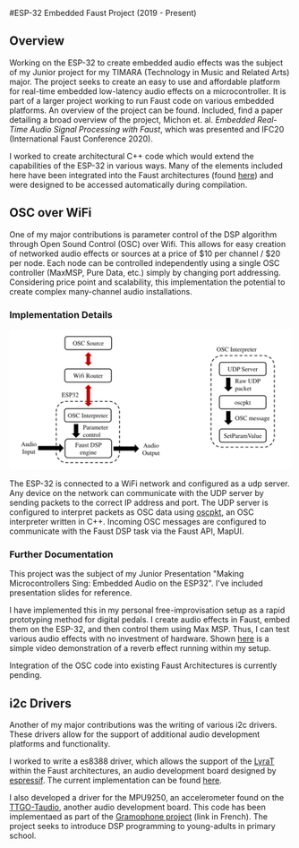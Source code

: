 #ESP-32 Embedded Faust Project (2019 - Present)

## Overview

Working on the ESP-32 to create embedded audio effects was the subject of my Junior project for my TIMARA (Technology in Music and Related Arts) major. 
The project seeks to create an easy to use and affordable platform for real-time embedded low-latency audio effects on a microcontroller. 
It is part of a larger project working to run Faust code on various embedded platforms. An overview of the project can be found. 
Included, find a paper detailing a broad overview of the project, Michon et. al. *Embedded Real-Time Audio Signal Processing with Faust*, which was presented and IFC20 (International Faust Conference 2020).

I worked to create architectural C++ code which would extend the capabilities of the ESP-32 in various ways.
Many of the elements included here have been integrated into the Faust architectures (found [here](https://github.com/grame-cncm/faust)) and were designed to be accessed automatically during compilation. 

## OSC over WiFi

One of my major contributions is parameter control of the DSP algorithm through Open Sound Control (OSC) over Wifi. 
This allows for easy creation of networked audio effects or sources at a price of $10 per channel / $20 per node. 
Each node can be controlled independently using a single OSC controller (MaxMSP, Pure Data, etc.) simply by changing port addressing. 
Considering price point and scalability, this implementation the potential to create complex many-channel audio installations. 

### Implementation Details

![OSC implementation diagram](OSC_diagram.png)

The ESP-32 is connected to a WiFi network and configured as a udp server. Any device on the network can communicate with the UDP server by sending packets to the correct IP address and port. The UDP server is configured to interpret packets as OSC data using [oscpkt](http://gruntthepeon.free.fr/oscpkt/), an OSC interpreter written in C++. Incoming OSC messages are configured to communicate with the Faust DSP task via the Faust API, MapUI. 


### Further Documentation

This project was the subject of my Junior Presentation "Making Microcontrollers Sing: Embedded Audio on the ESP32". I've included presentation slides for reference. 

I have implemented this in my personal free-improvisation setup as a rapid prototyping method for digital pedals. 
I create audio effects in Faust, embed them on the ESP-32, and then control them using Max MSP. Thus, I can test various audio effects with no investment of hardware. 
Shown [here](https://photos.app.goo.gl/VBJGEGQxdWUHnu1MA) is a simple video demonstration of a reverb effect running within my setup. 

Integration of the OSC code into existing Faust Architectures is currently pending. 

## i2c Drivers

Another of my major contributions was the writing of various i2c drivers. These drivers allow for the support of additional audio development platforms and functionality. 

I worked to write a es8388 driver, which allows the support of the [LyraT](https://www.mouser.com/ProductDetail/Espressif-Systems/ESP32-LyraT?qs=MLItCLRbWsxPzPCja546ZA%3D%3D) within the Faust architectures, an audio development board designed by [espressif](https://www.mouser.com/manufacturer/espressif/). 
The current implementation can be found [here](https://github.com/grame-cncm/faust/tree/master-dev/architecture/esp32/drivers).

I also developed a driver for the MPU9250, an accelerometer found on the [TTGO-Taudio](https://github.com/LilyGO/TTGO-TAudio), another audio development board.
This code has been implementaed as part of the [Gramophone project](https://www.amstramgrame.fr/) (link in French). The project seeks to introduce DSP programming to young-adults in primary school. 
